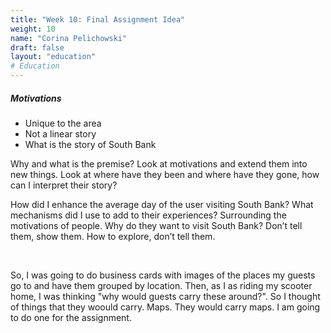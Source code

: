```yaml
---
title: "Week 10: Final Assignment Idea"
weight: 10
name: "Corina Pelichowski"
draft: false
layout: "education"
# Education
---
```

<div class="container">
    <h5>Motivations</h5>
    <ul> 
        <li>Unique to the area</li>
        <li>Not a linear story</li>
        <li>What is the story of South Bank</li>
    </ul>
    <p>
        Why and what is the premise? Look at motivations and extend them into new things. Look at where have they been and where have they gone, how can I interpret their story?
    </p>
    <p>
        How did I enhance the average day of the user visiting South Bank? What mechanisms did I use to add to their experiences? Surrounding the motivations of people. Why do they want to visit South Bank? Don’t tell them, show them. How to explore, don’t tell them.
    </p>
    <br>
    <p>
        So, I was going to do business cards with images of the places my guests go to and have them grouped by location. Then, as I as riding my scooter home, I was thinking "why would guests carry these around?". So I thought of things that they woould carry. Maps. They would carry maps. I am going to do one for the assignment.
    </p>
</div>
